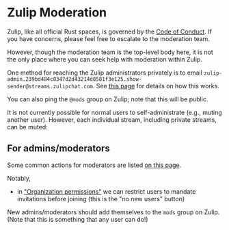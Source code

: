 # Zulip Moderation

Zulip, like all official Rust spaces, is governed by the [Code of
Conduct](https://www.rust-lang.org/policies/code-of-conduct). If you have
concerns, please feel free to escalate to the moderation team.

However, though the moderation team is the top-level body here, it is not the
only place where you can seek help with moderation within Zulip.

One method for reaching the Zulip administrators privately is to email
`zulip-admin.239bd484c0347d2d43214d8581f3e125.show-sender@streams.zulipchat.com`.
See [this page](https://rust-lang.zulipchat.com/help/message-a-stream-by-email)
for details on how this works.

You can also ping the `@mods` group on Zulip; note that this will be public.

It is not currently possible for normal users to self-administrate (e.g., muting
another user). However, each individual stream, including private streams, can
be muted:

## For admins/moderators

Some common actions for moderators are listed [on this
page](https://zulipchat.com/help/moderating-open-organizations).

Notably,
 * in ["Organization permissions"](https://rust-lang.zulipchat.com/#organization/organization-permissions)
   we can restrict users to mandate invitations before joining (this is the "no new users" button)

New admins/moderators should add themselves to the `mods` group on Zulip. (Note
that this is something that any user can do!)
